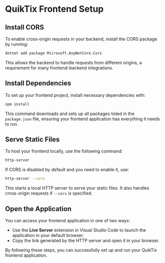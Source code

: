 
# QuikTix Frontend Setup

## Install CORS
To enable cross-origin requests in your backend, install the CORS package by running:
```bash
dotnet add package Microsoft.AspNetCore.Cors
```
This allows the backend to handle requests from different origins, a requirement for many frontend-backend integrations.

## Install Dependencies
To set up your frontend project, install necessary dependencies with:
```bash
npm install
```
This command downloads and sets up all packages listed in the `package.json` file, ensuring your frontend application has everything it needs to run.

## Serve Static Files
To host your frontend locally, use the following command:
```bash
http-server
```
If CORS is disabled by default and you need to enable it, use:
```bash
http-server --cors
```
This starts a local HTTP server to serve your static files. It also handles cross-origin requests if `--cors` is specified.

## Open the Application
You can access your frontend application in one of two ways:
- Use the **Live Server** extension in Visual Studio Code to launch the application in your default browser.
- Copy the link generated by the HTTP server and open it in your browser.

By following these steps, you can successfully set up and run your QuikTix frontend application.
